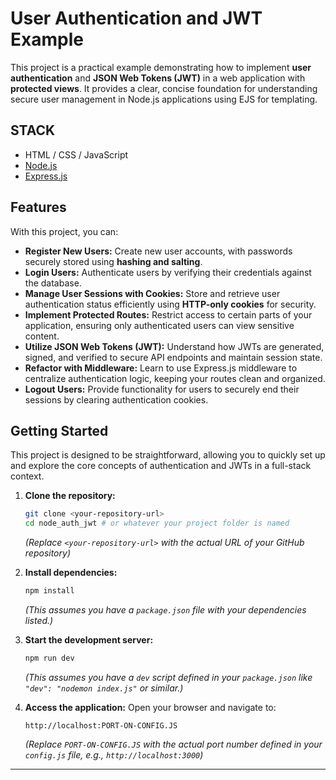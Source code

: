 # User Authentication and JWT Example
This project is a practical example demonstrating how to implement **user authentication** and **JSON Web Tokens (JWT)** in a web application with **protected views**. It provides a clear, concise foundation for understanding secure user management in Node.js applications using EJS for templating.

## STACK

* HTML / CSS / JavaScript
* [Node.js](https://nodejs.org/)
* [Express.js](https://expressjs.com/)

## Features
With this project, you can:

* **Register New Users:** Create new user accounts, with passwords securely stored using **hashing and salting**.
* **Login Users:** Authenticate users by verifying their credentials against the database.
* **Manage User Sessions with Cookies:** Store and retrieve user authentication status efficiently using **HTTP-only cookies** for security.
* **Implement Protected Routes:** Restrict access to certain parts of your application, ensuring only authenticated users can view sensitive content.
* **Utilize JSON Web Tokens (JWT):** Understand how JWTs are generated, signed, and verified to secure API endpoints and maintain session state.
* **Refactor with Middleware:** Learn to use Express.js middleware to centralize authentication logic, keeping your routes clean and organized.
* **Logout Users:** Provide functionality for users to securely end their sessions by clearing authentication cookies.

## Getting Started
This project is designed to be straightforward, allowing you to quickly set up and explore the core concepts of authentication and JWTs in a full-stack context.

1.  **Clone the repository:**
    ```bash
    git clone <your-repository-url>
    cd node_auth_jwt # or whatever your project folder is named
    ```
    *(Replace `<your-repository-url>` with the actual URL of your GitHub repository)*

2.  **Install dependencies:**
    ```bash
    npm install
    ```
    *(This assumes you have a `package.json` file with your dependencies listed.)*

3.  **Start the development server:**
    ```bash
    npm run dev
    ```
    *(This assumes you have a `dev` script defined in your `package.json` like `"dev": "nodemon index.js"` or similar.)*

4.  **Access the application:**
    Open your browser and navigate to:
    ```
    http://localhost:PORT-ON-CONFIG.JS
    ```
    *(Replace `PORT-ON-CONFIG.JS` with the actual port number defined in your `config.js` file, e.g., `http://localhost:3000`)*

---